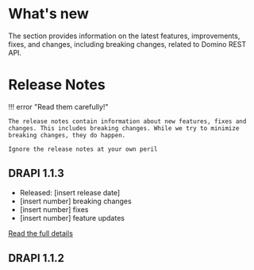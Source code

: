 # What's new

The section provides information on the latest features, improvements, fixes, and changes, including breaking changes, related to Domino REST API.

##

# Release Notes

!!! error "Read them carefully!"

    The release notes contain information about new features, fixes and changes. This includes breaking changes. While we try to minimize breaking changes, they do happen.

    Ignore the release notes at your own peril

## DRAPI 1.1.3

- Released: [insert release date]
- [insert number] breaking changes
- [insert number] fixes
- [insert number] feature updates

[Read the full details](v1.1.3.md)

## DRAPI 1.1.2
